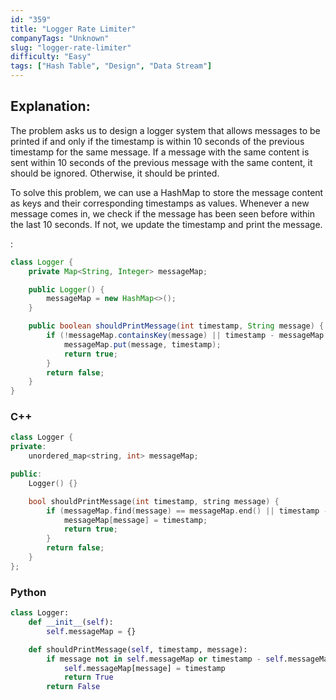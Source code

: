```yaml
---
id: "359"
title: "Logger Rate Limiter"
companyTags: "Unknown"
slug: "logger-rate-limiter"
difficulty: "Easy"
tags: ["Hash Table", "Design", "Data Stream"]
---
```


## Explanation:

The problem asks us to design a logger system that allows messages to be printed if and only if the timestamp is within 10 seconds of the previous timestamp for the same message. If a message with the same content is sent within 10 seconds of the previous message with the same content, it should be ignored. Otherwise, it should be printed.

To solve this problem, we can use a HashMap to store the message content as keys and their corresponding timestamps as values. Whenever a new message comes in, we check if the message has been seen before within the last 10 seconds. If not, we update the timestamp and print the message.

:

```java
class Logger {
    private Map<String, Integer> messageMap;

    public Logger() {
        messageMap = new HashMap<>();
    }

    public boolean shouldPrintMessage(int timestamp, String message) {
        if (!messageMap.containsKey(message) || timestamp - messageMap.get(message) >= 10) {
            messageMap.put(message, timestamp);
            return true;
        }
        return false;
    }
}
```

### C++
```cpp
class Logger {
private:
    unordered_map<string, int> messageMap;

public:
    Logger() {}

    bool shouldPrintMessage(int timestamp, string message) {
        if (messageMap.find(message) == messageMap.end() || timestamp - messageMap[message] >= 10) {
            messageMap[message] = timestamp;
            return true;
        }
        return false;
    }
};
```

### Python
```python
class Logger:
    def __init__(self):
        self.messageMap = {}

    def shouldPrintMessage(self, timestamp, message):
        if message not in self.messageMap or timestamp - self.messageMap[message] >= 10:
            self.messageMap[message] = timestamp
            return True
        return False
```